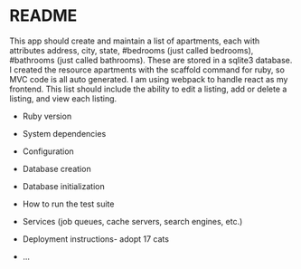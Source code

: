 # README
This app should create and maintain a list of apartments, each with attributes address, city, state, #bedrooms (just called bedrooms), #bathrooms (just called bathrooms). These are stored in a sqlite3 database. I created the resource apartments with the scaffold command for ruby, so MVC code is all auto generated. I am using webpack to handle react as my frontend. This list should include the ability to edit a listing, add or delete a listing, and view each listing. 

* Ruby version

* System dependencies

* Configuration

* Database creation

* Database initialization

* How to run the test suite

* Services (job queues, cache servers, search engines, etc.)

* Deployment instructions- adopt 17 cats

* ...
